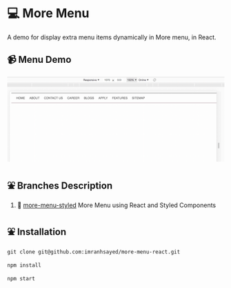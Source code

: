 # :computer: More Menu

A demo for display extra menu items dynamically in More menu, in React.

## :video_camera: Menu Demo
![](menu-demo.gif)

## :fountain: Branches Description
1. :speedboat: [more-menu-styled](https://github.com/imranhsayed/more-menu-react/tree/more-menu-styled) More Menu using React and Styled Components

## :fountain: Installation
`git clone git@github.com:imranhsayed/more-menu-react.git`

`npm install`

`npm start`
